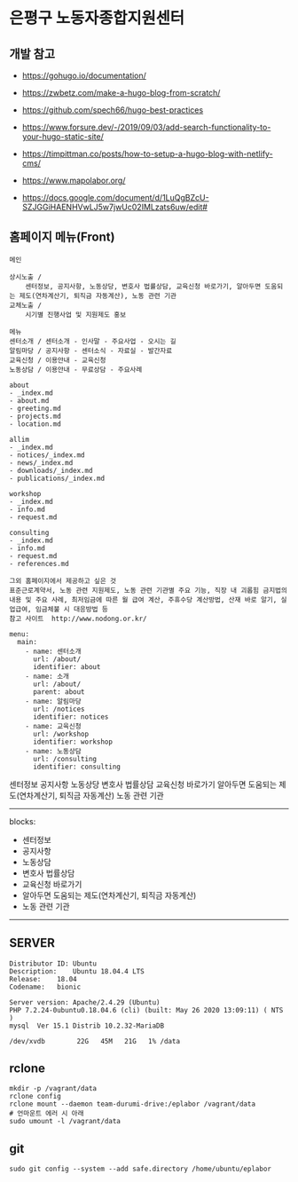 # 은평구 노동자종합지원센터

## 개발 참고

- https://gohugo.io/documentation/
- https://zwbetz.com/make-a-hugo-blog-from-scratch/
- https://github.com/spech66/hugo-best-practices
- https://www.forsure.dev/-/2019/09/03/add-search-functionality-to-your-hugo-static-site/
- https://timpittman.co/posts/how-to-setup-a-hugo-blog-with-netlify-cms/

- https://www.mapolabor.org/
- https://docs.google.com/document/d/1LuQgBZcU-SZJGGiHAENHVwLJ5w7jwUc02IMLzats6uw/edit#

## 홈페이지 메뉴(Front)

```
메인

상시노출 / 
    센터정보, 공지사항, 노동상당, 변호사 법률상담, 교육신청 바로가기, 알아두면 도움되는 제도(연차계산기, 퇴직금 자동계산), 노동 관련 기관
교체노출 /
    시기별 진행사업 및 지원제도 홍보

메뉴
센터소개 / 센터소개 - 인사말 - 주요사업 - 오시는 길
알림마당 / 공지사항 - 센터소식 - 자료실 - 발간자료
교육신청 / 이용안내 - 교육신청
노동상담 / 이용안내 - 무료상담 - 주요사례

about
- _index.md
- about.md
- greeting.md
- projects.md
- location.md

allim
- _index.md
- notices/_index.md
- news/_index.md
- downloads/_index.md
- publications/_index.md

workshop
- _index.md
- info.md
- request.md

consulting
- _index.md
- info.md
- request.md
- references.md

그외 홈페이지에서 제공하고 싶은 것
표준근로계약서, 노동 관련 지원제도, 노동 관련 기관별 주요 기능, 직장 내 괴롭힘 금지법의 내용 및 주요 사례, 최저임금에 따른 월 급여 계산, 주휴수당 계산방법, 산재 바로 알기, 실업급여, 임금체불 시 대응방법 등
참고 사이트  http://www.nodong.or.kr/
```

```
menu:
  main:
    - name: 센터소개
      url: /about/
      identifier: about
    - name: 소개
      url: /about/
      parent: about
    - name: 알림마당
      url: /notices
      identifier: notices
    - name: 교육신청
      url: /workshop
      identifier: workshop
    - name: 노동상담
      url: /consulting
      identifier: consulting
```

      
센터정보
공지사항
노동상당
변호사 법률상담
교육신청 바로가기
알아두면 도움되는 제도(연차계산기, 퇴직금 자동계산)
노동 관련 기관

---
blocks:
  - 센터정보
  - 공지사항
  - 노동상담
  - 변호사 법률상담
  - 교육신청 바로가기
  - 알아두면 도움되는 제도(연차계산기, 퇴직금 자동계산)
  - 노동 관련 기관
---

## SERVER

```
Distributor ID:	Ubuntu
Description:	Ubuntu 18.04.4 LTS
Release:	18.04
Codename:	bionic

Server version: Apache/2.4.29 (Ubuntu)
PHP 7.2.24-0ubuntu0.18.04.6 (cli) (built: May 26 2020 13:09:11) ( NTS )
mysql  Ver 15.1 Distrib 10.2.32-MariaDB

/dev/xvdb        22G   45M   21G   1% /data
```

## rclone

```
mkdir -p /vagrant/data
rclone config
rclone mount --daemon team-durumi-drive:/eplabor /vagrant/data
# 언마운트 에러 시 아래
sudo umount -l /vagrant/data
```

## git 

```
sudo git config --system --add safe.directory /home/ubuntu/eplabor
```